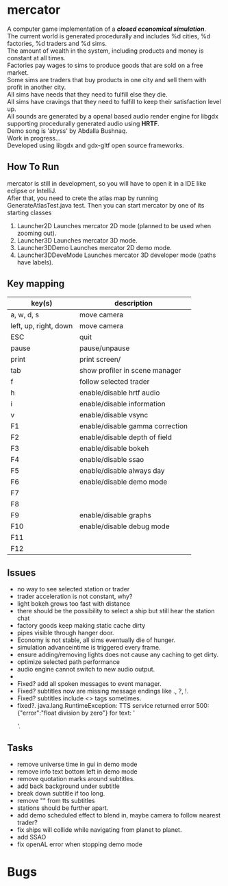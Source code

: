 # mercator

A computer game implementation of a ***closed economical simulation***.<br>
The current world is generated procedurally and includes %d cities, %d factories, %d traders and %d sims.<br>
The amount of wealth in the system, including products and money is constant at all times.<br>
Factories pay wages to sims to produce goods that are sold on a free market.<br>
Some sims are traders that buy products in one city and sell them with profit in another city.<br>
All sims have needs that they need to fulfill else they die.<br>
All sims have cravings that they need to fulfill to keep their satisfaction level up.<br>
All sounds are generated by a openal based audio render engine for libgdx supporting procedurally generated audio using
**HRTF**.<br>
Demo song is 'abyss' by Abdalla Bushnaq.<br>
Work in progress...<br>
Developed using libgdx and gdx-gltf open source frameworks.<br>

## How To Run

mercator is still in development, so you will have to open it in a IDE like eclipse or IntelliJ.<br>
After that, you need to crete the atlas map by running GenerateAtlasTest.java test.
Then you can start mercator by one of its starting classes

1. Launcher2D Launches mercator 2D mode (planned to be used when zooming out).
2. Launcher3D Launches mercator 3D mode.
3. Launcher3DDemo Launches mercator 2D demo mode.
4. Launcher3DDeveMode Launches mercator 3D developer mode (paths have labels).

## Key mapping

| key(s)                | description                     |
|-----------------------|---------------------------------|
| a, w, d, s            | move camera                     |
| left, up, right, down | move camera                     |
| ESC                   | quit                            |
| pause                 | pause/unpause                   |
| print                 | print screen/                   |
| tab                   | show profiler in scene manager  |
| f                     | follow selected trader          |
| h                     | enable/disable hrtf audio       |
| i                     | enable/disable information      |
| v                     | enable/disable vsync            |
| F1                    | enable/disable gamma correction |
| F2                    | enable/disable depth of field   |
| F3                    | enable/disable bokeh            |
| F4                    | enable/disable ssao             |
| F5                    | enable/disable always day       |
| F6                    | enable/disable demo mode        |
| F7                    |                                 |
| F8                    |                                 |
| F9                    | enable/disable graphs           |
| F10                   | enable/disable debug mode       |
| F11                   |                                 |
| F12                   |                                 |

## Issues

- no way to see selected station or trader
- trader acceleration is not constant, why?
- light bokeh grows too fast with distance
- there should be the possibility to select a ship but still hear the station chat
- factory goods keep making static cache dirty
- pipes visible through hanger door.
- Economy is not stable, all sims eventually die of hunger.
- simulation advanceintime is triggered every frame.
- ensure adding/removing lights does not cause any caching to get dirty.
- optimize selected path performance
- audio engine cannot switch to new audio output.
-
- Fixed? add all spoken messages to event manager.
- Fixed? subtitles now are missing message endings like ., ?, !.
- Fixed? subtitles include <> tags sometimes.
- fixed?. java.lang.RuntimeException: TTS service returned error 500: {"error":"float division by zero"} for
  text: '</p>'.

## Tasks

- remove universe time in gui in demo mode
- remove info text bottom left in demo mode
- remove quotation marks around subtitles.
- add back background under subtitle
- break down subtitle if too long.
- remove "" from tts subtitles
- stations should be further apart.
- add demo scheduled effect to blend in, maybe camera to follow nearest trader?
- fix ships will collide while navigating from planet to planet.
- add SSAO
- fix openAL error when stopping demo mode

# Bugs
